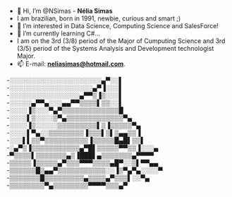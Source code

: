 - 👋 Hi, I’m @NSimas - **Nélia Simas**
- I am brazilian, born in 1991, newbie, curious and smart ;)
- 👀 I’m interested in Data Science, Computing Science and SalesForce! 
- 🌱 I’m currently learning C#... 
- I am on the 3rd (3/8) period of the Major of Cumputing Science and 3rd (3/5) period of the Systems Analysis and Development technologist Major.
- 📫 E-mail: **neliasimas@hotmail.com**. 

-░░░░░░░░░░░░░░░░░░░░░▄▀░░▌ <br>
-░░░░░░░░░░░░░░░░░░░▄▀▐░░░▌ <br>
-░░░░░░░░░░░░░░░░▄▀▀▒▐▒░░░▌ <br>
-░░░░░▄▀▀▄░░░▄▄▀▀▒▒▒▒▌▒▒░░▌ <br>
-░░░░▐▒░░░▀▄▀▒▒▒▒▒▒▒▒▒▒▒▒▒█ <br>
-░░░░▌▒░░░░▒▀▄▒▒▒▒▒▒▒▒▒▒▒▒▒▀▄ <br>
-░░░░▐▒░░░░░▒▒▒▒▒▒▒▒▒▌▒▐▒▒▒▒▒▀▄ <br>
-░░░░▌▀▄░░▒▒▒▒▒▒▒▒▐▒▒▒▌▒▌▒▄▄▒▒▐ <br>
-░░░▌▌▒▒▀▒▒▒▒▒▒▒▒▒▒▐▒▒▒▒▒█▄█▌▒▒▌ <br>
-░▄▀▒▐▒▒▒▒▒▒▒▒▒▒▒▄▀█▌▒▒▒▒▒▀▀▒▒▐░░░▄ <br>
-▀▒▒▒▒▌▒▒▒▒▒▒▒▄▒▐███▌▄▒▒▒▒▒▒▒▄▀▀▀▀ <br>
-▒▒▒▒▒▐▒▒▒▒▒▄▀▒▒▒▀▀▀▒▒▒▒▄█▀░░▒▌▀▀▄▄ <br>
-▒▒▒▒▒▒█▒▄▄▀▒▒▒▒▒▒▒▒▒▒▒░░▐▒▀▄▀▄░░░░▀ <br>
-▒▒▒▒▒▒▒█▒▒▒▒▒▒▒▒▒▄▒▒▒▒▄▀▒▒▒▌░░▀▄ <br>
-▒▒▒▒▒▒▒▒▀▄▒▒▒▒▒▒▒▒▀▀▀▀▒▒▒▄▀ <br>
